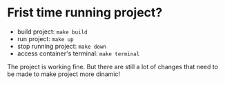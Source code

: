 # Frist time running project?
* build project: `make build`
* run project: `make up`
* stop running project: `make down`
* access container's terminal: `make terminal`

The project is working fine.
But there are still a lot of changes that need to be made to make project more dinamic!